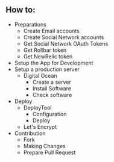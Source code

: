 ## How to:

* Preparations
  * Create Email accounts
  * Create Social Network accounts
  * Get Social Network OAuth Tokens
  * Get Rollbar token
  * Get NewRelic token
* Setup the App for Development
* Setup a production server
  * Digital Ocean
    * Create a server
    * Install Software
    * Check software
* Deploy
  * DeployTool
    * Configuration
    * Deploy
  * Let's Encrypt
* Contribution
  * Fork
  * Making Changes
  * Prepare Pull Request
